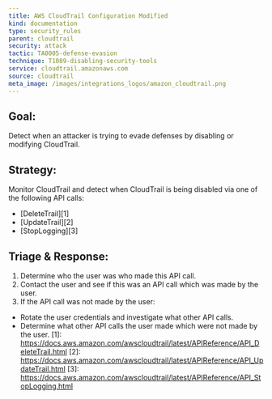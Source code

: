 ```yaml
---
title: AWS CloudTrail Configuration Modified
kind: documentation
type: security_rules
parent: cloudtrail
security: attack
tactic: TA0005-defense-evasion
technique: T1089-disabling-security-tools
service: cloudtrail.amazonaws.com
source: cloudtrail
meta_image: /images/integrations_logos/amazon_cloudtrail.png
---
```

## **Goal:**
Detect when an attacker is trying to evade defenses by disabling or modifying CloudTrail.

## **Strategy:**
Monitor CloudTrail and detect when CloudTrail is being disabled via one of the following API calls:
* [DeleteTrail][1]
* [UpdateTrail][2]
* [StopLogging][3]

## **Triage & Response:**
1. Determine who the user was who made this API call.
2. Contact the user and see if this was an API call which was made by the user.
3. If the API call was not made by the user:
 * Rotate the user credentials and investigate what other API calls.
 * Determine what other API calls the user made which were not made by the user.
[1]: https://docs.aws.amazon.com/awscloudtrail/latest/APIReference/API_DeleteTrail.html
[2]: https://docs.aws.amazon.com/awscloudtrail/latest/APIReference/API_UpdateTrail.html
[3]: https://docs.aws.amazon.com/awscloudtrail/latest/APIReference/API_StopLogging.html

